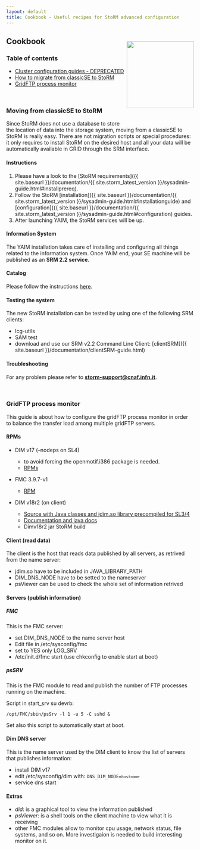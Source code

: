 ```yaml
---
layout: default
title: Cookbook - Useful recipes for StoRM advanced configuration
---
```


## Cookbook

<img src="{{ site.baseurl }}/assets/images/cookbook.jpg" width="180" style="float:right; margin-top: -30px; margin-right: 0px; margin-bottom: 40px;"/>

### Table of contents

* [Cluster configuration guides - DEPRECATED](http://storm.forge.cnaf.infn.it/documentation/cluster_conf)
* [How to migrate from classicSE to StoRM](#migrate-from-classicSE)
* [GridFTP process monitor](#gridftp-process-monitor)

<a name="migrate-from-classicSE">&nbsp;</a>
### Moving from classicSE to StoRM

Since StoRM does not use a database to store the location of data into the storage system, moving from a classicSE to StoRM is really easy. There are not migration scripts or special procedures: it only requires to install StoRM on the desired host and all your data will be automatically available in GRID through the SRM interface.

#### Instructions

1. Please have a look to the [StoRM requirements]({{ site.baseurl }}/documentation/{{ site.storm_latest_version }}/sysadmin-guide.html#installprereq).
1. Follow the StoRM [installation]({{ site.baseurl }}/documentation/{{ site.storm_latest_version }}/sysadmin-guide.html#installationguide) and [configuration]({{ site.baseurl }}/documentation/{{ site.storm_latest_version }}/sysadmin-guide.html#configuration) guides.
1. After launching YAIM, the StoRM services will be up.

#### Information System

The YAIM installation takes care of installing and configuring all things related to the information system. Once YAIM end, your SE machine will be published as an **SRM 2.2 service**.

#### Catalog

Please follow the instructions [here](https://twiki.cern.ch/twiki/bin/view/LCG/ChangeSeName).

#### Testing the system

The new StoRM installation can be tested by using one of the following SRM clients:

* lcg-utils
* SAM test
* download and use our SRM v2.2 Command Line Client: [clientSRM]({{ site.baseurl }}/documentation/clientSRM-guide.html)

#### Troubleshooting

For any problem please refer to **storm-support@cnaf.infn.it**.


<a name="gridftp-process-monitor">&nbsp;</a>
### GridFTP process monitor

This guide is about how to configure the gridFTP process monitor in order to balance the transfer load among multiple gridFTP servers.

#### RPMs

* DIM v17 (–nodeps on SL4)

  * to avoid forcing the openmotif.i386 package is needed.
  * [RPMs](http://lhcb-daq.web.cern.ch/lhcb-daq/online-rpm-repo/index.html)

* FMC 3.9.7-v1

  * [RPM](http://lhcb-daq.web.cern.ch/lhcb-daq/online-rpm-repo/index.html)

* DIM v18r2 (on client)

  * [Source with Java classes and jdim.so library precompiled for SL3/4](http://dim.web.cern.ch/dim/dim_unix.html)
  * [Documentation and java docs](http://dim.web.cern.ch/dim/)
  * Dimv18r2 jar StoRM build

#### Client (read data)

The client is the host that reads data published by all servers, as retrived from the name server:

*  jdim.so have to be included in JAVA\_LIBRARY\_PATH
*  DIM\_DNS\_NODE have to be setted to the nameserver
*  psViewer can be used to check the whole set of information retrived

#### Servers (publish information)

##### FMC

This is the FMC server:

* set DIM\_DNS\_NODE to the name server host
* Edit file in /etc/sysconfig/fmc
* set to YES only LOG\_SRV
* /etc/init.d/fmc start (use chkconfig to enable start at boot)

##### psSRV

This is the FMC module to read and publish the number of FTP processes running on the machine.

Script in start\_srv su devrb:

	/opt/FMC/sbin/psSrv -l 1 -u 5 -C sshd &

Set also this script to automatically start at boot.

#### Dim DNS server

This is the name server used by the DIM client to know the list of servers that publishes information:

* install DIM v17
* edit /etc/sysconfig/dim with: <code>DNS\_DIM\_NODE=`hostname`</code>
* service dns start

#### Extras

* *did*: is a graphical tool to view the information published
* *psViewer*: is a shell tools on the client machine to view what it is receiving
* other FMC modules allow to monitor cpu usage, network status, file systems, and so on. More investigaion is needed to build interesting monitor on it.
